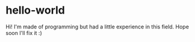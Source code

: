 # hello-world

Hi! I'm made of programming but had a little experience in this field. Hope soon I'll fix it :)
